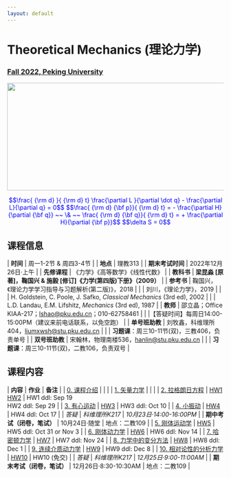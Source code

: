 ```yaml
---
layout: default
---
```


<style>
table {
  font-family: arial, sans-serif;
  border-collapse: collapse;
  width: 100%;
}

td, th {
  border: 1px solid #dddddd;
  text-align: left;
  padding: 8px;
}

tr:nth-child(odd) {
  background-color: #dddddd;
}
</style>

<!-- 
<h2>
<font color="red">
*** Notice: links are not maintained after the end of course! 
</font>
</h2> -->

# <b>Theoretical Mechanics (理论力学)</b>

### <u>Fall 2022, Peking University</u>

<div style="display: flex; justify-content: center;">
<img src="http://friendshao.github.io/teaching/thmech19/thmech.png" width="550" height="250">
</div>


<p align="center">
<font color="blue">
$$\frac{ {\rm d} }{ {\rm d} t} \frac{\partial L }{\partial \dot q} - \frac{\partial L}{\partial q}  = 0$$
$$\frac{ {\rm d} {\bf p}}{ {\rm d} t} = - \frac{\partial H}{\partial {\bf q}} ~~ \& ~~ \frac{ {\rm d} {\bf q}}{ {\rm d} t} = + \frac{\partial H}{\partial {\bf p}}$$
$$\delta S = 0$$
</font>
</p>


## 课程信息

| **时间** |  周一1-2节 & 周四3-4节 |
| **地点** |  理教313 |
| **期末考试时间** | 2022年12月26日·上午 |
| **先修课程** | 《力学》《高等数学》《线性代数》 |
| **教科书** | **梁昆淼 [原著]，鞠国兴 & 施毅 [修订]《力学(第四版)下册》（2009）** |
| **参考书** | 鞠国兴，《理论力学学习指导与习题解析(第二版)》，2018 |
| | 刘川，《理论力学》，2019 |
| | H. Goldstein, C. Poole, J. Safko, *Classical Mechanics* (3rd ed), 2002 |
| | L.D. Landau, E.M. Lifshitz, *Mechanics* (3rd ed), 1987 |
| **教师** | 邵立晶；Office KIAA-217；lshao@pku.edu.cn；010-62758461 | 
| |【答疑时间】每周日14:00-15:00PM（建议来前电话联系，以免空跑） |
| **单号班助教** | 刘牧鑫，科维理所404，liumxwsh@stu.pku.edu.cn |
| | **习题课**：周三10-11节(双)，三教406，负责单号 |
| **双号班助教** | 宋翰林，物理南楼536，hanlin@stu.pku.edu.cn |
| | **习题课**：周三10-11节(双)，二教106，负责双号 |

<p></p>

## 课程内容

| **内容** | **作业** | **备注** |
| [0. 课程介绍](https://disk.pku.edu.cn:443/link/4A19D3C1CF9F5D47E6072C97F9A52C6C) | | |
| [1. 矢量力学](https://disk.pku.edu.cn:443/link/4A19D3C1CF9F5D47E6072C97F9A52C6C) | | |
| [2. 拉格朗日方程](https://disk.pku.edu.cn:443/link/4A19D3C1CF9F5D47E6072C97F9A52C6C) | [HW1](https://disk.pku.edu.cn:443/link/4A19D3C1CF9F5D47E6072C97F9A52C6C)<br>[HW2](https://disk.pku.edu.cn:443/link/4A19D3C1CF9F5D47E6072C97F9A52C6C) | HW1 ddl: Sep 19<br>HW2 ddl: Sep 29 |
| [3. 有心运动](https://disk.pku.edu.cn:443/link/4A19D3C1CF9F5D47E6072C97F9A52C6C) | [HW3](https://disk.pku.edu.cn:443/link/4A19D3C1CF9F5D47E6072C97F9A52C6C) | HW3 ddl: Oct 10 |
| [4. 小振动](https://disk.pku.edu.cn:443/link/4A19D3C1CF9F5D47E6072C97F9A52C6C) | [HW4](https://disk.pku.edu.cn:443/link/4A19D3C1CF9F5D47E6072C97F9A52C6C) | HW4 ddl: Oct 17 |
| *答疑* | *科维理所K217* | *10月23日·14:00-16:00PM* | 
| **期中考试（闭卷，笔试）** | 10月24日·随堂 | 地点：二教109 |
| [5. 刚体运动学](https://disk.pku.edu.cn:443/link/4A19D3C1CF9F5D47E6072C97F9A52C6C) | [HW5](https://disk.pku.edu.cn:443/link/4A19D3C1CF9F5D47E6072C97F9A52C6C) | HW5 ddl: Oct 31 or Nov 3 |
| [6. 刚体动力学](https://disk.pku.edu.cn:443/link/4A19D3C1CF9F5D47E6072C97F9A52C6C) | [HW6](https://disk.pku.edu.cn:443/link/4A19D3C1CF9F5D47E6072C97F9A52C6C) | HW6 ddl: Nov 14 |
| [7. 哈密顿力学](https://disk.pku.edu.cn:443/link/4A19D3C1CF9F5D47E6072C97F9A52C6C) | [HW7](https://disk.pku.edu.cn:443/link/4A19D3C1CF9F5D47E6072C97F9A52C6C) | HW7 ddl: Nov 24 |
| [8. 力学中的变分方法](https://disk.pku.edu.cn:443/link/4A19D3C1CF9F5D47E6072C97F9A52C6C) | [HW8](https://disk.pku.edu.cn:443/link/4A19D3C1CF9F5D47E6072C97F9A52C6C) | HW8 ddl: Dec 1 |
| [9. 连续介质动力学](https://disk.pku.edu.cn:443/link/4A19D3C1CF9F5D47E6072C97F9A52C6C) | [HW9](https://disk.pku.edu.cn:443/link/4A19D3C1CF9F5D47E6072C97F9A52C6C) | HW9 ddl: Dec 8 |
| [10. 相对论性的分析力学](https://disk.pku.edu.cn:443/link/4A19D3C1CF9F5D47E6072C97F9A52C6C) | [HW10](https://disk.pku.edu.cn:443/link/4A19D3C1CF9F5D47E6072C97F9A52C6C) | HW10 (免交) |
| *答疑* | *科维理所K217* | *12月25日·9:00-11:00AM*  | 
| **期末考试（闭卷，笔试）** | 12月26日·8:30-10:30AM | 地点：二教109 |

<!-- <p></p>

## 文件下载

- **课程日历**<small>（最后更新：2022年6月9日）</small>：[我爱上课.pdf](https://disk.pku.edu.cn:443/link/4A19D3C1CF9F5D47E6072C97F9A52C6C) -->

<p></p>

<!-- 
## 学生对课程的总体评价

<div style="display: flex; justify-content: center;">
<img src="thmeth21_score.png" width="880">
</div> -->

<script type="text/x-mathjax-config">
  MathJax.Hub.Config({
    tex2jax: {
      inlineMath: [ ['$','$'] ],
      processEscapes: true
    }
  });
</script>
<script type="text/javascript" src="https://cdn.mathjax.org/mathjax/latest/MathJax.js?config=TeX-AMS-MML_HTMLorMML">
</script>

